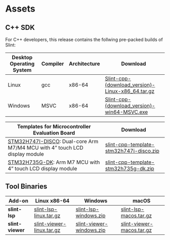 # Assets

## C++ SDK

For C++ developers, this release contains the follwing pre-packed builds of Slint:

| Desktop Operating System | Compiler | Architecture | Download |
|--------------------------|----------|--------------|----------|
| Linux                    | gcc      | x86-64       | [Slint-cpp-{download_version}-Linux-x86_64.tar.gz](https://github.com/slint-ui/slint/releases/download/{download_version}/Slint-cpp-{download_version}-Linux-x86_64.tar.gz) |
| Windows                  | MSVC     | x86-64       | [Slint-cpp-{download_version}-win64-MSVC.exe](https://github.com/slint-ui/slint/releases/download/{download_version}/Slint-cpp-{download_version}-win64-MSVC.exe) |

| Templates for Microcontroller Evaluation Board | Download |
|----------------------------------|----------|
| [STM32H747I-DISCO](https://www.st.com/en/evaluation-tools/stm32h747i-disco.html): Dual-core Arm M7/M4 MCU with 4” touch LCD display module | [slint-cpp-template-stm32h747i-disco.zip](https://github.com/slint-ui/slint/releases/download/{download_version}/slint-cpp-template-stm32h747i-disco.zip) |
| [STM32H735G-DK](https://www.st.com/en/evaluation-tools/stm32h735g-dk.html): Arm M7 MCU with 4” touch LCD display module | [slint-cpp-template-stm32h735g-dk.zip](https://github.com/slint-ui/slint/releases/download/{download_version}/slint-cpp-template-stm32h735g-dk.zip) |

## Tool Binaries

| Add-on    | Linux x86-64 | Windows | macOS |
|-----------|--------------|---------|-------|
| **slint-lsp** | [slint-lsp-linux.tar.gz](https://github.com/slint-ui/slint/releases/download/{download_version}/slint-lsp-linux.tar.gz) | [slint-lsp-windows.zip](https://github.com/slint-ui/slint/releases/download/{download_version}/slint-lsp-windows.zip) | [slint-lsp-macos.tar.gz](https://github.com/slint-ui/slint/releases/download/{download_version}/slint-lsp-macos.tar.gz) |
| **slint-viewer** | [slint-viewer-linux.tar.gz](https://github.com/slint-ui/slint/releases/download/{download_version}/slint-viewer-linux.tar.gz) | [slint-viewer-windows.zip](https://github.com/slint-ui/slint/releases/download/{download_version}/slint-viewer-windows.zip) | [slint-viewer-macos.tar.gz](https://github.com/slint-ui/slint/releases/download/{download_version}/slint-viewer-macos.tar.gz) |
